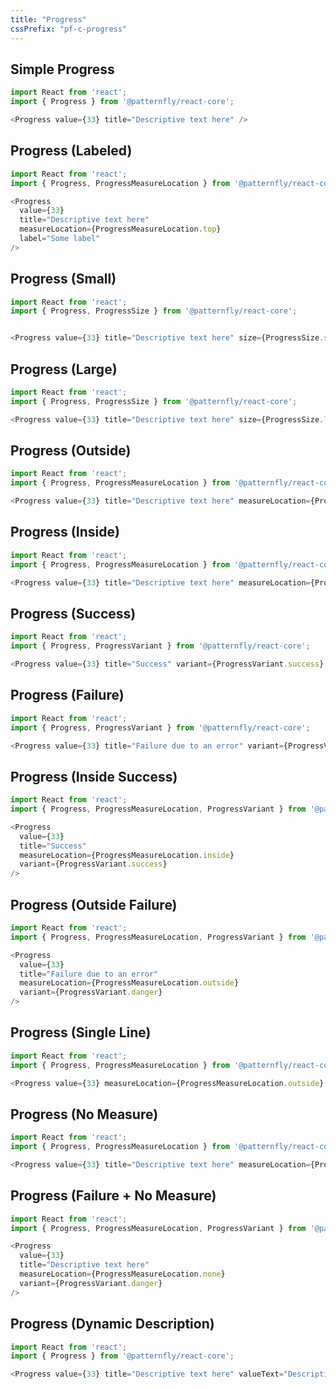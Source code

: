 ```yaml
---
title: "Progress"
cssPrefix: "pf-c-progress"
---
```

## Simple Progress
```js
import React from 'react';
import { Progress } from '@patternfly/react-core';

<Progress value={33} title="Descriptive text here" />
```

## Progress (Labeled)
```js
import React from 'react';
import { Progress, ProgressMeasureLocation } from '@patternfly/react-core';

<Progress
  value={33}
  title="Descriptive text here"
  measureLocation={ProgressMeasureLocation.top}
  label="Some label"
/>
```

## Progress (Small)
```js
import React from 'react';
import { Progress, ProgressSize } from '@patternfly/react-core';


<Progress value={33} title="Descriptive text here" size={ProgressSize.sm} />
```

## Progress (Large)
```js
import React from 'react';
import { Progress, ProgressSize } from '@patternfly/react-core';

<Progress value={33} title="Descriptive text here" size={ProgressSize.lg} />
```

## Progress (Outside)
```js
import React from 'react';
import { Progress, ProgressMeasureLocation } from '@patternfly/react-core';

<Progress value={33} title="Descriptive text here" measureLocation={ProgressMeasureLocation.outside} />
```

## Progress (Inside)
```js
import React from 'react';
import { Progress, ProgressMeasureLocation } from '@patternfly/react-core';

<Progress value={33} title="Descriptive text here" measureLocation={ProgressMeasureLocation.inside} />
```

## Progress (Success)
```js
import React from 'react';
import { Progress, ProgressVariant } from '@patternfly/react-core';

<Progress value={33} title="Success" variant={ProgressVariant.success} />
```

## Progress (Failure)
```js
import React from 'react';
import { Progress, ProgressVariant } from '@patternfly/react-core';

<Progress value={33} title="Failure due to an error" variant={ProgressVariant.danger} />
```

## Progress (Inside Success)
```js
import React from 'react';
import { Progress, ProgressMeasureLocation, ProgressVariant } from '@patternfly/react-core';

<Progress
  value={33}
  title="Success"
  measureLocation={ProgressMeasureLocation.inside}
  variant={ProgressVariant.success}
/>
```

## Progress (Outside Failure)
```js
import React from 'react';
import { Progress, ProgressMeasureLocation, ProgressVariant } from '@patternfly/react-core';

<Progress
  value={33}
  title="Failure due to an error"
  measureLocation={ProgressMeasureLocation.outside}
  variant={ProgressVariant.danger}
/>
```

## Progress (Single Line)
```js
import React from 'react';
import { Progress, ProgressMeasureLocation } from '@patternfly/react-core';

<Progress value={33} measureLocation={ProgressMeasureLocation.outside} />
```

## Progress (No Measure)
```js
import React from 'react';
import { Progress, ProgressMeasureLocation } from '@patternfly/react-core';

<Progress value={33} title="Descriptive text here" measureLocation={ProgressMeasureLocation.none} />
```

## Progress (Failure + No Measure)
```js
import React from 'react';
import { Progress, ProgressMeasureLocation, ProgressVariant } from '@patternfly/react-core';

<Progress
  value={33}
  title="Descriptive text here"
  measureLocation={ProgressMeasureLocation.none}
  variant={ProgressVariant.danger}
/>
```

## Progress (Dynamic Description)
```js
import React from 'react';
import { Progress } from '@patternfly/react-core';

<Progress value={33} title="Descriptive text here" valueText="Descriptive text here" />
```